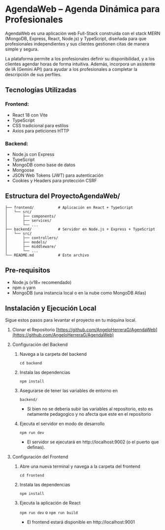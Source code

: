 # AgendaWeb – Agenda Dinámica para Profesionales

AgendaWeb es una aplicación web Full-Stack construida con el stack MERN (MongoDB, Express, React, Node.js) y TypeScript, diseñada para que profesionales independientes y sus clientes gestionen citas de manera simple y segura.

La plataforma permite a los profesionales definir su disponibilidad, y a los clientes agendar horas de forma intuitiva. Además, incorpora un asistente de IA (Gemini API) para ayudar a los profesionales a completar la descripción de sus perfiles.

## Tecnologías Utilizadas
### Frontend:
- React 18 con Vite
- TypeScript
- CSS tradicional para estilos
- Axios para peticiones HTTP
### Backend:
- Node.js con Express
- TypeScript
- MongoDB como base de datos
- Mongoose
- JSON Web Tokens (JWT) para autenticación
- Cookies y Headers para protección CSRF

## Estructura del ProyectoAgendaWeb/
```
├── frontend/           # Aplicación en React + TypeScript
│   └── src/
│       ├── components/
│       ├── services/
│       └── ...
├── backend/            # Servidor en Node.js + Express + TypeScript
│   └── src/
│       ├── controllers/
│       ├── models/
│       ├── middleware/
│       └── ...
└── README.md           # Este archivo
```

## Pre-requisitos

- Node.js (v18+ recomendado)
- npm o yarn
- MongoDB (una instancia local o en la nube como MongoDB Atlas)

## Instalación y Ejecución Local

Sigue estos pasos para levantar el proyecto en tu máquina local.
1. Clonar el Repositorio
 [https://github.com/AngeloHerreraG/AgendaWeb](https://github.com/AngeloHerreraG/AgendaWeb)

2. Configuración del Backend
    1. Navega a la carpeta del backend

        ```cd backend```
    2. Instala las dependencias
    
        ```npm install```
    3. Asegurarse de tener las variables de entorno en 

        ```backend/```
        - Si bien no se deberia subir las variables al repositorio, esto es netamente pedagogico y no afecta que este en el repositorio
    4. Ejecuta el servidor en modo de desarrollo
    
        ```npm run dev```
        - El servidor se ejecutará en http://localhost:9002 (o el puerto que definas).

3. Configuración del Frontend
    1. Abre una nueva terminal y navega a la carpeta del frontend
        
        ```cd frontend```
    2. Instala las dependencias

        ```npm install```

    3. Ejecuta la aplicación de React
        
        ```npm run dev``` o ```npm run build```
        - El frontend estará disponible en http://localhost:9001